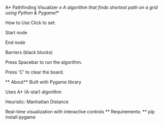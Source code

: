  A* Pathfinding Visualizer
**e A* algorithm that finds shortest path on a grid using Python & Pygame!**

How to Use
Click to set:

Start node

End node

Barriers (black blocks)

Press Spacebar to run the algorithm.

Press 'C' to clear the board.

** About**
Built with Pygame library 

Uses A* (A-star) algorithm

Heuristic: Manhattan Distance

Real-time visualization with interactive controls
** Requirements: **
pip install pygame
